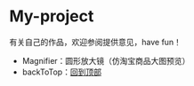 # My-project
有关自己的作品，欢迎参阅提供意见，have fun！

+ Magnifier：圆形放大镜（仿淘宝商品大图预览）
+ backToTop：[回到顶部](http://htmlpreview.github.io/?https://github.com/17khba/My-projects/blob/master/backToTop/index.htm)
